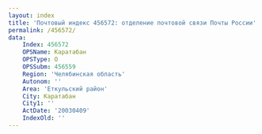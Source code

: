 ```yaml
---
layout: index
title: 'Почтовый индекс 456572: отделение почтовой связи Почты России'
permalink: /456572/
data:
    Index: 456572
    OPSName: Каратабан
    OPSType: О
    OPSSubm: 456559
    Region: 'Челябинская область'
    Autonom: ''
    Area: 'Еткульский район'
    City: Каратабан
    City1: ''
    ActDate: '20030409'
    IndexOld: ''
---
```

